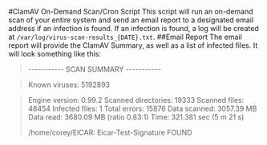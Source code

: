 #ClamAV On-Demand Scan/Cron Script
This script will run an on-demand scan of your entire system and send an email report to a designated email address if an infection is found. If an infection is found, a log will be created at `/var/log/virus-scan-results_{DATE}.txt`.
##Email Report
The email report will provide the ClamAV Summary, as well as a list of infected files. It will look something like this:

> ----------- SCAN SUMMARY -----------

> Known viruses: 5192893

> Engine version: 0.99.2
> Scanned directories: 19333
> Scanned files: 48454
> Infected files: 1
> Total errors: 15876
> Data scanned: 3057.39 MB
> Data read: 3680.09 MB (ratio 0.83:1)
> Time: 321.381 sec (5 m 21 s)
> 
> /home/corey/EICAR: Eicar-Test-Signature FOUND
